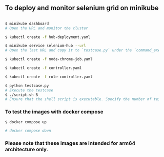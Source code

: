 ## To deploy and monitor selenium grid on minikube
```bash

$ minikube dashboard
# Open the URL and monitor the cluster

$ kubectl create -f hub-deployment.yaml

$ minikube service selenium-hub --url
# Open the last URL and copy it to `testcase.py` under the `command_executor` section.

$ kubectl create -f node-chrome-job.yaml

$ kubectl create -f controller.yaml

$ kubectl create -f role-controller.yaml

$ python testcase.py
# Execute the testcase
$ ./script.sh 5
# Ensure that the shell script is executable. Specify the number of test cases you wish to execute, for example, "5"

```

### To test the images with docker compose
```bash
$ docker compose up

# docker compose down
```

### Please note that these images are intended for arm64 architecture only.
